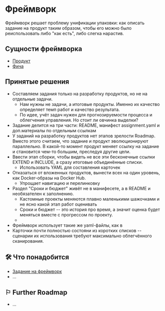 # Фреймворк

Фреймворк решает проблему унификации упаковки: как описать задание на продукт таким образом, чтобы его можно было реиспользовать либо "как есть", либо слегка нарастив.

## Сущности фреймворка

- [Продукт](./product/)
- [Фича](#)

## Принятые решения

- Составляем задания только на разработку продуктов, но не на отдельные задачи.
    - Нам нужны не задачи, а итоговые продукты. Именно их качество определяет темп работ и качество результата.
    - По идее, учёт задач нужен для прогнозируемости процесса и облегчения управления. Но стоит ли овчинка выделки?
- Задание делится на три части: README, манифест assignment.yaml и доп.материалы по отдельным ссылкам
- У заданий на разработку продуктов нет этапов зрелости Roadmap. Вместо этого считаем, что задание и продукт эволюционируют параллельно. В какой-то момент продукт меняет ссылку на задание и становится чем-то большим, преследуя другие цели.
- Ввести этап сборки, чтобы видеть не все эти бесконечные ссылки EXTEND и INCLUDE, а сразу итоговые объединённые списки.
    - Использовать YAML для составления карточек
- Отказаться от вложенных продуктов, вынести всех на один уровень, как Docker-образы на Docker Hub.
    - Упрощает навигацию и перелинковку
- Раздел "Сроки и бюджет" живёт не в манифесете, а в README и необязателен к заполнению.
    - Кастомные проекты меняются плавно маленькими шажочками и не ясно какой этап работ оценивать
    - Сроки и бюджет -- это история про время, а значит оценка будет меняться вместе с прогрессом по проекту.
    - 
- Фреймворк использует такие же yaml-файлы, как в 
- Карточки почти полностью состояни из коротких списков -- сценарии их использования требуют максимально облегчённого сканирования.

## 🛠️ Что понадобится

- [Задание на фреймворк](./assignment.yaml)
- …

## ⚐ Further Roadmap

- …
